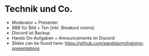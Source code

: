 # Technik und Co.

<v-clicks>

* Moderator + Presenter
* BBB für Bild + Ton (inkl. Breakout rooms)
* Discord ist Backup
* Hands On-Aufgaben + Announcements im Discord
* Slides can be found here: https://github.com/sandstorm/training-presentations

</v-clicks>

<!--
## Explain how presentations work and that it is possible to generate each deck as PDF if necessary

<br>

### Other links the presenter might need:
> NOTE: Redux Hands On Repository is usually only used in redux trainings

* [Living Handout](https://github.com/sandstorm/basic-react-redux-handout)
* [Redux Hands On Repository](https://github.com/sandstorm/training-redux-hands-on)
* [Training API Server](https://github.com/sandstorm/training-api-server/blob/master/README.md)
-->
